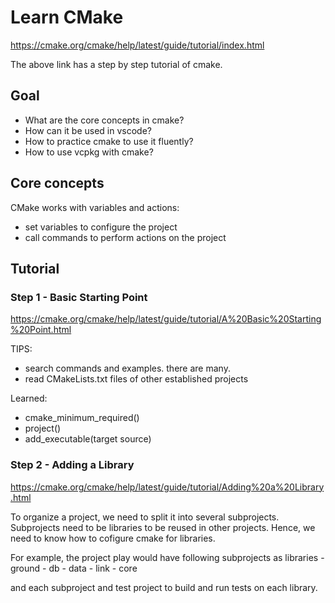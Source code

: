 # Learn CMake

https://cmake.org/cmake/help/latest/guide/tutorial/index.html

The above link has a step by step tutorial of cmake. 

## Goal

- What are the core concepts in cmake?
- How can it be used in vscode?
- How to practice cmake to use it fluently?
- How to use vcpkg with cmake?

## Core concepts 

CMake works with variables and actions:
- set variables to configure the project
- call commands to perform actions on the project

## Tutorial

### Step 1 - Basic Starting Point

https://cmake.org/cmake/help/latest/guide/tutorial/A%20Basic%20Starting%20Point.html

TIPS:
- search commands and examples. there are many.
- read CMakeLists.txt files of other established projects

Learned:
- cmake_minimum_required()
- project()
- add_executable(target source)


### Step 2 - Adding a Library

https://cmake.org/cmake/help/latest/guide/tutorial/Adding%20a%20Library.html

To organize a project, we need to split it into several subprojects. 
Subprojects need to be libraries to be reused in other projects. 
Hence, we need to know how to cofigure cmake for libraries. 

For example, the project play would have following subprojects as libraries
    - ground
    - db
    - data
    - link
    - core

and each subproject and test project to build and run tests on each library.







